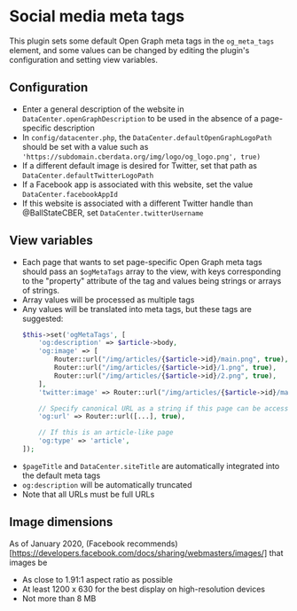 # Social media meta tags

This plugin sets some default Open Graph meta tags in the `og_meta_tags` element, and some values can be changed by
editing the plugin's configuration and setting view variables.

## Configuration
- Enter a general description of the website in `DataCenter.openGraphDescription` to be used in the absence of a
  page-specific description
- In `config/datacenter.php`, the `DataCenter.defaultOpenGraphLogoPath` should be set with a value such as
  `'https://subdomain.cberdata.org/img/logo/og_logo.png', true)`
- If a different default image is desired for Twitter, set that path as `DataCenter.defaultTwitterLogoPath`
- If a Facebook app is associated with this website, set the value `DataCenter.facebookAppId`
- If this website is associated with a different Twitter handle than @BallStateCBER, set `DataCenter.twitterUsername`

## View variables
- Each page that wants to set page-specific Open Graph meta tags should pass an `$ogMetaTags` array to the view, with
  keys corresponding to the "property" attribute of the tag and values being strings or arrays of strings.
- Array values will be processed as multiple tags
- Any values will be translated into meta tags, but these tags are suggested:
  ```php
  $this->set('ogMetaTags', [
      'og:description' => $article->body,
      'og:image' => [
          Router::url("/img/articles/{$article->id}/main.png", true),
          Router::url("/img/articles/{$article->id}/1.png", true),
          Router::url("/img/articles/{$article->id}/2.png", true),
      ],
      'twitter:image' => Router::url("/img/articles/{$article->id}/main.square.png", true),

      // Specify canonical URL as a string if this page can be accessed via multiple URLs
      'og:url' => Router::url([...], true),

      // If this is an article-like page
      'og:type' => 'article',
  ]);
  ```
- `$pageTitle` and `DataCenter.siteTitle` are automatically integrated into the default meta tags
- `og:description` will be automatically truncated
- Note that all URLs must be full URLs

## Image dimensions
As of January 2020, (Facebook recommends)[https://developers.facebook.com/docs/sharing/webmasters/images/] that images
be
 - As close to 1.91:1 aspect ratio as possible
 - At least 1200 x 630 for the best display on high-resolution devices
 - Not more than 8 MB
